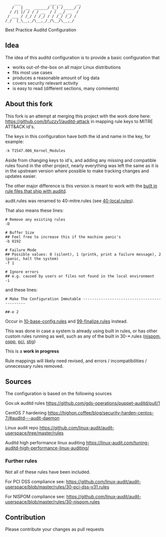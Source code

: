         ___             ___ __      __
       /   | __  ______/ (_) /_____/ /
      / /| |/ / / / __  / / __/ __  / 
     / ___ / /_/ / /_/ / / /_/ /_/ /  
    /_/  |_\__,_/\__,_/_/\__/\__,_/   

Best Practice Auditd Configuration

## Idea

The idea of this auditd configuration is to provide a basic configuration that

- works out-of-the-box on all major Linux distributions 
- fits most use cases
- produces a reasonable amount of log data
- covers security relevant activity
- is easy to read (different sections, many comments)

## About this fork

This fork is an attempt at merging this project with the work done here: <https://github.com/bfuzzy1/auditd-attack> in mapping rule keys to MITRE ATT&ACK id's.

The keys in this configuration have both the id and name in the key, for example:
```bash
-k T1547.006_Kernel_Modules
```

Aside from changing keys to id's, and adding any missing and compatible rules found in the other project, nearly everything was left the same as it is in the upstream version where possible to make tracking changes and updates easier.

The other major difference is this version is meant to work with the [built in rule files that ship with auditd](https://github.com/linux-audit/audit-userspace/tree/master/rules). 

audit.rules was renamed to 40-mitre.rules (see [40-local.rules](https://github.com/linux-audit/audit-userspace/blob/master/rules/40-local.rules)).

That also means these lines:

```
# Remove any existing rules
-D

# Buffer Size
## Feel free to increase this if the machine panic's
-b 8192

# Failure Mode
## Possible values: 0 (silent), 1 (printk, print a failure message), 2 (panic, halt the system)
-f 1

# Ignore errors
## e.g. caused by users or files not found in the local environment
-i
```

and these lines:
```
# Make The Configuration Immutable --------------------------------------------

##-e 2
```

Occur in [10-base-config.rules](https://github.com/linux-audit/audit-userspace/blob/master/rules/10-base-config.rules) and [99-finalize.rules](https://github.com/linux-audit/audit-userspace/blob/master/rules/99-finalize.rules) instead.

This was done in case a system is already using built in rules, or has other custom rules running as well, such as any of the built in 30-*.rules ([nispom](https://github.com/linux-audit/audit-userspace/blob/master/rules/30-nispom.rules), [ospp](https://github.com/linux-audit/audit-userspace/blob/master/rules/30-ospp-v42.rules), [pci](https://github.com/linux-audit/audit-userspace/blob/master/rules/30-pci-dss-v31.rules), [stig](https://github.com/linux-audit/audit-userspace/blob/master/rules/30-stig.rules))

This is a **work in progress** 

Rule mappings will likely need revised, and errors / incompatibilities / unnecessary rules removed.

## Sources

The configuration is based on the following sources

Gov.uk auditd rules
https://github.com/gds-operations/puppet-auditd/pull/1

CentOS 7 hardening
https://highon.coffee/blog/security-harden-centos-7/#auditd---audit-daemon

Linux audit repo 
https://github.com/linux-audit/audit-userspace/tree/master/rules

Auditd high performance linux auditing
https://linux-audit.com/tuning-auditd-high-performance-linux-auditing/

### Further rules

Not all of these rules have been included. 

For PCI DSS compliance see: 
https://github.com/linux-audit/audit-userspace/blob/master/rules/30-pci-dss-v31.rules

For NISPOM compliance see:
https://github.com/linux-audit/audit-userspace/blob/master/rules/30-nispom.rules

## Contribution

Please contribute your changes as pull requests
